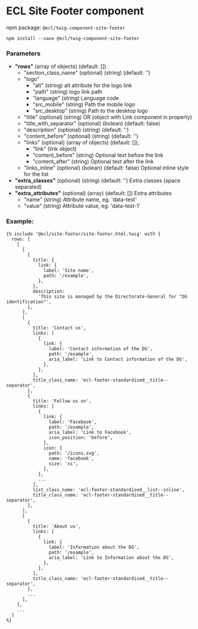 # ECL Site Footer component

npm package: `@ecl/twig-component-site-footer`

```shell
npm install --save @ecl/twig-component-site-footer
```

### Parameters

- **"rows"** (array of objects) (default: [])
  - "section_class_name" (optional) (string) (default: '')
  - "logo"
    - "alt" (string) alt attribute for the logo link
    - "path" (string) logo link path
    - "language" (string) Language code
    - "src_mobile" (string) Path the mobile logo
    - "src_desktop" (string) Path to the desktop logo
  - "title" (optional) (string) OR (object with Link component in property)
  - "title_with_separator" (optional) (bolean) (default: false)
  - "description" (optional) (string) (default: '')
  - "content_before" (optional) (string) (default: '')
  - "links" (optional) (array of objects) (default: []),
    - "link" (link object)
    - "content_before" (string) Optional text before the link
    - "content_after" (string) Optional text after the link
  - "links_inline" (optional) (bolean) (default: false) Optional inline style for the list
- **"extra_classes"** (optional) (string) (default: '') Extra classes (space separated)
- **"extra_attributes"** (optional) (array) (default: []) Extra attributes
  - "name" (string) Attribute name, eg. 'data-test'
  - "value" (string) Attribute value, eg: 'data-test-1'

### Example:

<!-- prettier-ignore -->
```twig
{% include '@ecl/site-footer/site-footer.html.twig' with {
  rows: [
    [
      [
        {
          title: {
            link: {
              label: 'Site name',
              path: '/example',
            },
          },
          description:
            'This site is managed by the Directorate-General for "DG identification"',
        },
      ],
      [
        {
          title: 'Contact us',
          links: [
            {
              link: {
                label: 'Contact information of the DG',
                path: '/example',
                aria_label: 'Link to Contact information of the DG',
              },
            },
          ],
          title_class_name: 'ecl-footer-standardised__title--separator',
        },
        {
          title: 'Follow us on',
          links: [
            {
              link: {
                label: 'Facebook',
                path: '/example',
                aria_label: 'Link to Facebook',
                icon_position: 'before',
              },
              icon: {
                path: '/icons.svg',
                name: 'facebook',
                size: 'xs',
              },
            },
            ...
          ],
          list_class_name: 'ecl-footer-standardised__list--inline',
          title_class_name: 'ecl-footer-standardised__title--separator',
        },
      ],
      [
        {
          title: 'About us',
          links: [
            {
              link: {
                label: 'Information about the DG',
                path: '/example',
                aria_label: 'Link to Information about the DG',
              },
            },
          ],
          title_class_name: 'ecl-footer-standardised__title--separator',
        },
        ...
      ],
    ],
    ...
  ]
%}
```
